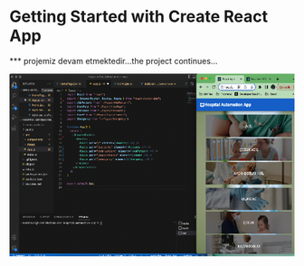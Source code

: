 # Getting Started with Create React App

*** projemiz devam etmektedir...the project continues... 

![](https://github.com/muratavci05/reactjs_hospital-automation-app/blob/c298b207166e98db646fe1343f7169d8974589e0/public/screenshot1.png)
